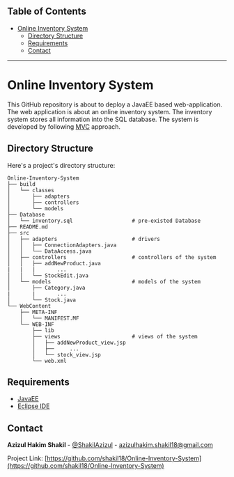 ## Table of Contents

- [Online Inventory System <a name = "about_the_project"></a>](#online-inventory-system-)
  - [Directory Structure <a name = "directory_structure"></a>](#directory-structure-)
  - [Requirements <a name = "requirements"></a>](#requirements-)
  - [Contact <a name = "contact"></a>](#contact-)
---

<!-- ABOUT THE PROJECT -->
# Online Inventory System <a name = "about_the_project"></a>

This GitHub repository is about to deploy a JavaEE based web-application. The web application is about an online inventory system. The inventory system stores all information into the SQL database. The system is developed by following [MVC](https://en.wikipedia.org/wiki/Model%E2%80%93view%E2%80%93controller) approach. 


<!-- DIRECTORY STRUCTURE -->
## Directory Structure <a name = "directory_structure"></a>

Here's a project's directory structure:

```text
Online-Inventory-System
├── build
│   └── classes
│       ├── adapters
│       ├── controllers
│       └── models
├── Database
│   └── inventory.sql                   # pre-existed Database
├── README.md
├── src
│   ├── adapters                        # drivers
│   │   ├── ConnectionAdapters.java
│   │   └── DataAccess.java
│   ├── controllers                     # controllers of the system
│   │   ├── addNewProduct.java
|   |   |       ...
│   │   └── StockEdit.java
│   └── models                          # models of the system
│       ├── Category.java
|       |       ...
│       └── Stock.java
└── WebContent
    ├── META-INF
    │   └── MANIFEST.MF
    └── WEB-INF
        ├── lib
        ├── views                       # views of the system
        │   ├── addNewProduct_view.jsp
        │   ├──     ...
        │   └── stock_view.jsp
        └── web.xml
```

<!-- REQUIREMENTS  -->
## Requirements <a name = "requirements"></a>

- [JavaEE <a href="https://www.oracle.com/java/technologies/ee8-install-guide.html"> </a>](java_ee_download)
- [Eclipse IDE <a href="hhttps://www.eclipse.org/downloads/"> </a>](eclipse_download)


<!-- CONTACT -->
## Contact <a name = "contact"></a>

**Azizul Hakim Shakil** - [@ShakilAzizul](https://twitter.com/ShakilAzizul) - azizulhakim.shakil18@gmail.com

Project Link: [https://github.com/shakil18/Online-Inventory-System](https://github.com/shakil18/Online-Inventory-System)